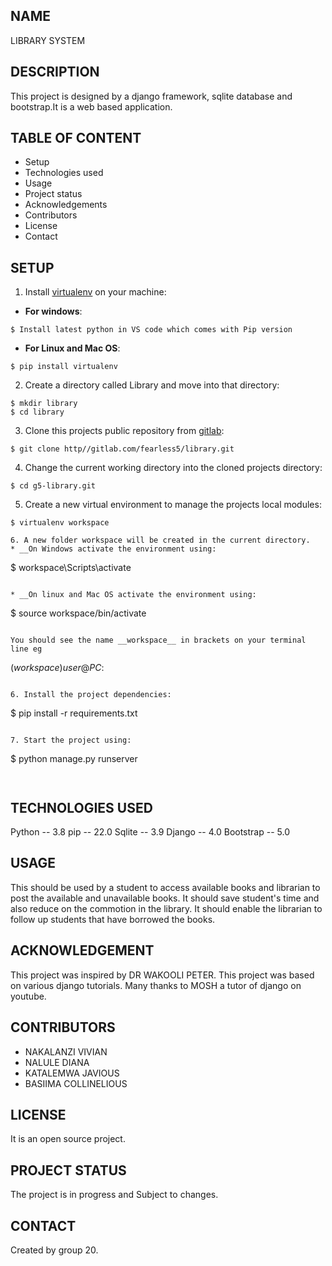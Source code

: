 ## NAME
LIBRARY SYSTEM
## DESCRIPTION
This project is designed by a django framework, sqlite database and bootstrap.It is a web based application.
## TABLE OF CONTENT
* Setup
* Technologies used
* Usage
* Project status
* Acknowledgements
* Contributors
* License
* Contact
## SETUP
1. Install [virtualenv](https://docs.python.org) on your machine:
* __For windows__:  
```
$ Install latest python in VS code which comes with Pip version
```
* __For Linux and Mac OS__:  
```
$ pip install virtualenv 
```
2. Create a directory called Library and move into that directory:   
```
$ mkdir library
$ cd library
```

3. Clone this projects public repository from [gitlab](https://gitlab.com):  
```
$ git clone http//gitlab.com/fearless5/library.git
```

4. Change the current working directory into the cloned projects directory:  
```
$ cd g5-library.git
```

5. Create a new virtual environment to manage the projects local modules:  
```
$ virtualenv workspace

6. A new folder workspace will be created in the current directory.  
* __On Windows activate the environment using:   
```
$ workspace\Scripts\activate
```

* __On linux and Mac OS activate the environment using:  
```
$ source workspace/bin/activate  
```

You should see the name __workspace__ in brackets on your terminal line eg    
```
$(workspace)user@PC:~$
```

6. Install the project dependencies:  
```
$ pip install -r requirements.txt
```

7. Start the project using:    
```
$ python manage.py runserver
```


```
## TECHNOLOGIES USED
Python -- 3.8 
pip -- 22.0 
Sqlite -- 3.9 
Django -- 4.0
Bootstrap -- 5.0

## USAGE
This should be used by a student to access available books and librarian to post the available and unavailable books.
It should save student's time and also reduce on the commotion in the library.
It should enable the librarian to follow up students that have borrowed the books.

## ACKNOWLEDGEMENT
This project was inspired by DR WAKOOLI PETER.
This project was based on various django tutorials.
Many thanks to MOSH a tutor of django on youtube.  
 
 ## CONTRIBUTORS
 * NAKALANZI VIVIAN
 * NALULE DIANA
 * KATALEMWA JAVIOUS
 * BASIIMA COLLINELIOUS

 ## LICENSE
 It is an open source project.

 ## PROJECT STATUS
 The project is in progress and Subject to changes.

 ## CONTACT
 Created by group 20. 








